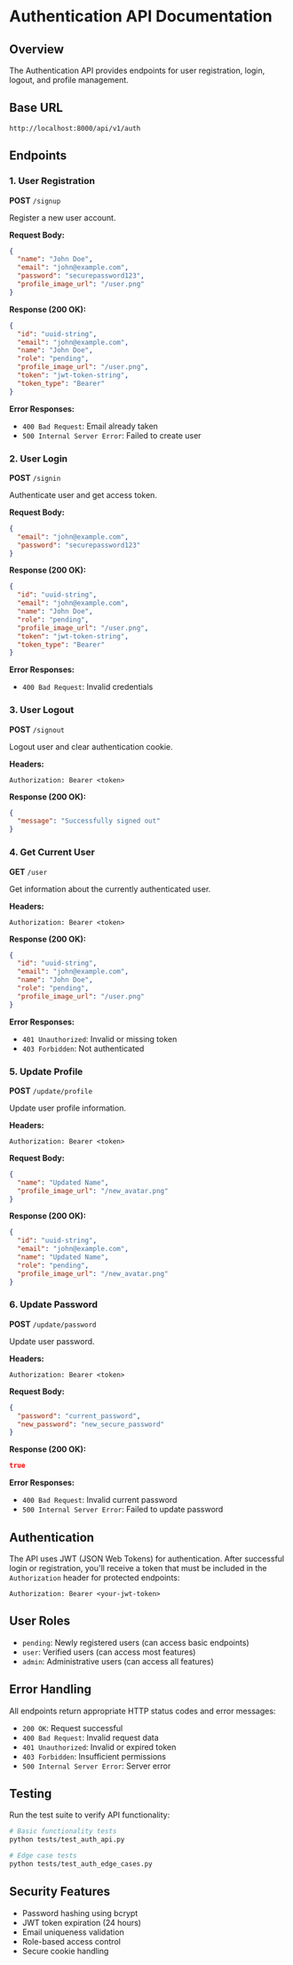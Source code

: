 # Authentication API Documentation

## Overview

The Authentication API provides endpoints for user registration, login, logout, and profile management.

## Base URL

```
http://localhost:8000/api/v1/auth
```

## Endpoints

### 1. User Registration

**POST** `/signup`

Register a new user account.

**Request Body:**
```json
{
  "name": "John Doe",
  "email": "john@example.com",
  "password": "securepassword123",
  "profile_image_url": "/user.png"
}
```

**Response (200 OK):**
```json
{
  "id": "uuid-string",
  "email": "john@example.com",
  "name": "John Doe",
  "role": "pending",
  "profile_image_url": "/user.png",
  "token": "jwt-token-string",
  "token_type": "Bearer"
}
```

**Error Responses:**
- `400 Bad Request`: Email already taken
- `500 Internal Server Error`: Failed to create user

### 2. User Login

**POST** `/signin`

Authenticate user and get access token.

**Request Body:**
```json
{
  "email": "john@example.com",
  "password": "securepassword123"
}
```

**Response (200 OK):**
```json
{
  "id": "uuid-string",
  "email": "john@example.com",
  "name": "John Doe",
  "role": "pending",
  "profile_image_url": "/user.png",
  "token": "jwt-token-string",
  "token_type": "Bearer"
}
```

**Error Responses:**
- `400 Bad Request`: Invalid credentials

### 3. User Logout

**POST** `/signout`

Logout user and clear authentication cookie.

**Headers:**
```
Authorization: Bearer <token>
```

**Response (200 OK):**
```json
{
  "message": "Successfully signed out"
}
```

### 4. Get Current User

**GET** `/user`

Get information about the currently authenticated user.

**Headers:**
```
Authorization: Bearer <token>
```

**Response (200 OK):**
```json
{
  "id": "uuid-string",
  "email": "john@example.com",
  "name": "John Doe",
  "role": "pending",
  "profile_image_url": "/user.png"
}
```

**Error Responses:**
- `401 Unauthorized`: Invalid or missing token
- `403 Forbidden`: Not authenticated

### 5. Update Profile

**POST** `/update/profile`

Update user profile information.

**Headers:**
```
Authorization: Bearer <token>
```

**Request Body:**
```json
{
  "name": "Updated Name",
  "profile_image_url": "/new_avatar.png"
}
```

**Response (200 OK):**
```json
{
  "id": "uuid-string",
  "email": "john@example.com",
  "name": "Updated Name",
  "role": "pending",
  "profile_image_url": "/new_avatar.png"
}
```

### 6. Update Password

**POST** `/update/password`

Update user password.

**Headers:**
```
Authorization: Bearer <token>
```

**Request Body:**
```json
{
  "password": "current_password",
  "new_password": "new_secure_password"
}
```

**Response (200 OK):**
```json
true
```

**Error Responses:**
- `400 Bad Request`: Invalid current password
- `500 Internal Server Error`: Failed to update password

## Authentication

The API uses JWT (JSON Web Tokens) for authentication. After successful login or registration, you'll receive a token that must be included in the `Authorization` header for protected endpoints:

```
Authorization: Bearer <your-jwt-token>
```

## User Roles

- `pending`: Newly registered users (can access basic endpoints)
- `user`: Verified users (can access most features)
- `admin`: Administrative users (can access all features)

## Error Handling

All endpoints return appropriate HTTP status codes and error messages:

- `200 OK`: Request successful
- `400 Bad Request`: Invalid request data
- `401 Unauthorized`: Invalid or expired token
- `403 Forbidden`: Insufficient permissions
- `500 Internal Server Error`: Server error

## Testing

Run the test suite to verify API functionality:

```bash
# Basic functionality tests
python tests/test_auth_api.py

# Edge case tests
python tests/test_auth_edge_cases.py
```

## Security Features

- Password hashing using bcrypt
- JWT token expiration (24 hours)
- Email uniqueness validation
- Role-based access control
- Secure cookie handling
